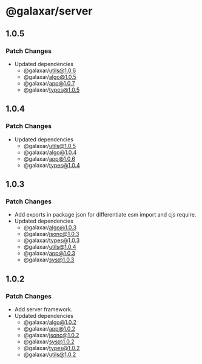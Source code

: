 # @galaxar/server

## 1.0.5

### Patch Changes

-   Updated dependencies
    -   @galaxar/utils@1.0.6
    -   @galaxar/algo@1.0.5
    -   @galaxar/app@1.0.7
    -   @galaxar/types@1.0.5

## 1.0.4

### Patch Changes

-   Updated dependencies
    -   @galaxar/utils@1.0.5
    -   @galaxar/algo@1.0.4
    -   @galaxar/app@1.0.6
    -   @galaxar/types@1.0.4

## 1.0.3

### Patch Changes

-   Add exports in package json for differentiate esm import and cjs require.
-   Updated dependencies
    -   @galaxar/algo@1.0.3
    -   @galaxar/jsonc@1.0.3
    -   @galaxar/types@1.0.3
    -   @galaxar/utils@1.0.4
    -   @galaxar/app@1.0.3
    -   @galaxar/sys@1.0.3

## 1.0.2

### Patch Changes

-   Add server framework.
-   Updated dependencies
    -   @galaxar/algo@1.0.2
    -   @galaxar/app@1.0.2
    -   @galaxar/jsonc@1.0.2
    -   @galaxar/sys@1.0.2
    -   @galaxar/types@1.0.2
    -   @galaxar/utils@1.0.2
